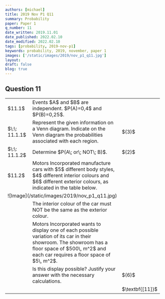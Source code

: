 ```yaml
---
authors: [michael]
title: 2019 Nov P1 Q11
summary: Probability
paper: Paper 1
q_number: 11
date_written: 2019.11.01
date_published: 2022.02.10
date_modified: 2022.02.10
tags: [probability, 2019-nov-p1]
keywords: probability, 2019, november, paper 1
images: ['/static/images/2019/nov_p1_q11.jpg']
layout:
draft: false
blog: true
---
```


## Question 11

<table className="border-collapse">
  <tbody> 
    <tr>
      <td>$11.1$</td>
      <td>Events $A$ and $B$ are independent. $P(A)=0,4$ and $P(B)=0,25$.</td>
      <td></td>
    </tr> 
    <tr>
      <td>$\:\: 11.1.1$</td>
      <td>Represent the given information on a Venn diagram. Indicate on the Venn diagram the probabilities associated with each region.</td>
      <td>$(3)$</td>
    </tr>
    <tr>
      <td>$\:\: 11.1.2$</td>
      <td>Determine $P(A\; or\; NOT\; B)$.</td>
      <td>$(2)$</td>
    </tr>
    <tr>
      <td>$11.2$</td>
      <td>Motors Incorporated manufacture cars with $5$ different body styles, $4$ different interior colours and $6$ different exterior colours, as indicated in the table below.</td>
      <td></td>
    </tr>
    <tr>
      <td colSpan="3">![Image](/static/images/2019/nov_p1_q11.jpg)</td>
    </tr>
    <tr>
      <td></td>
      <td>The interior colour of the car must NOT be the same as the exterior colour.</td>
      <td></td>
    </tr>
    <tr>
      <td></td>
      <td>Motors Incorporated wants to display one of each possible variation of its car in their showroom. The showroom has a floor space of $500\, m^2$ and each car requires a floor space of $5\, m^2$.</td>
      <td></td>
    </tr>
    <tr>
      <td></td>
      <td>Is this display possible? Justify your answer with the necessary calculations.</td>
      <td>$(6)$</td>
    </tr>
    <tr>
      <td></td>
      <td></td>
      <td>$\textbf{[11]}$</td>
    </tr>
  </tbody>
</table>
